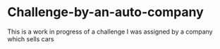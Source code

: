 # Challenge-by-an-auto-company
This is a work in progress of a challenge I was assigned by a company which sells cars
